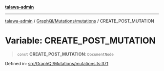 [**talawa-admin**](../../../../README.md)

***

[talawa-admin](../../../../README.md) / [GraphQl/Mutations/mutations](../README.md) / CREATE\_POST\_MUTATION

# Variable: CREATE\_POST\_MUTATION

> `const` **CREATE\_POST\_MUTATION**: `DocumentNode`

Defined in: [src/GraphQl/Mutations/mutations.ts:371](https://github.com/bint-Eve/talawa-admin/blob/3ea1bc8148fd1f2efa92a17958ea5a5df0d9cc86/src/GraphQl/Mutations/mutations.ts#L371)
